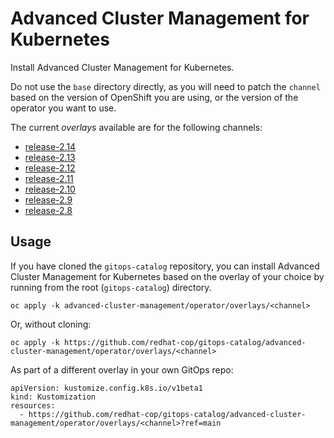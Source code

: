# Advanced Cluster Management for Kubernetes

Install Advanced Cluster Management for Kubernetes.

Do not use the `base` directory directly, as you will need to patch the `channel` based on the version of OpenShift you are using, or the version of the operator you want to use.

The current *overlays* available are for the following channels:

* [release-2.14](operator/overlays/release-2.14)
* [release-2.13](operator/overlays/release-2.13)
* [release-2.12](operator/overlays/release-2.12)
* [release-2.11](operator/overlays/release-2.11)
* [release-2.10](operator/overlays/release-2.10)
* [release-2.9](operator/overlays/release-2.9)
* [release-2.8](operator/overlays/release-2.8)

## Usage

If you have cloned the `gitops-catalog` repository, you can install Advanced Cluster Management for Kubernetes based on the overlay of your choice by running from the root (`gitops-catalog`) directory.

```
oc apply -k advanced-cluster-management/operator/overlays/<channel>
```

Or, without cloning:

```
oc apply -k https://github.com/redhat-cop/gitops-catalog/advanced-cluster-management/operator/overlays/<channel>
```

As part of a different overlay in your own GitOps repo:

```
apiVersion: kustomize.config.k8s.io/v1beta1
kind: Kustomization
resources:
  - https://github.com/redhat-cop/gitops-catalog/advanced-cluster-management/operator/overlays/<channel>?ref=main
```
